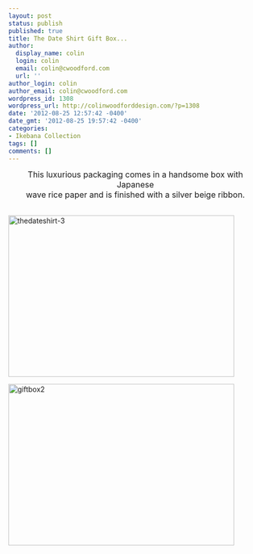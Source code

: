 ```yaml
---
layout: post
status: publish
published: true
title: The Date Shirt Gift Box...
author:
  display_name: colin
  login: colin
  email: colin@cwoodford.com
  url: ''
author_login: colin
author_email: colin@cwoodford.com
wordpress_id: 1308
wordpress_url: http://colinwoodforddesign.com/?p=1308
date: '2012-08-25 12:57:42 -0400'
date_gmt: '2012-08-25 19:57:42 -0400'
categories:
- Ikebana Collection
tags: []
comments: []
---
```

<p style="text-align: center;"><span style="font-size: medium;">This luxurious packaging comes in a handsome box with Japanese</span><br />
<span style="font-size: medium;"> wave rice paper and is finished with a silver beige ribbon.</span></p><br />
<img class="aligncenter size-full wp-image-1597" alt="thedateshirt-3" src="http://colinwoodforddesign.com/wp-content/uploads/2013/07/thedateshirt-3.jpg" width="448" height="320" /></p>
<p><img class="aligncenter size-full wp-image-1598" alt="giftbox2" src="http://colinwoodforddesign.com/wp-content/uploads/2013/07/giftbox2.jpg" width="448" height="320" /></p>
